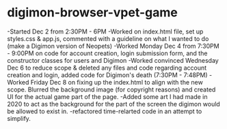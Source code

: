 # digimon-browser-vpet-game
-Started Dec 2 from 2:30PM - 6PM
-Worked on index.html file, set up styles.css & app.js, commented with a guideline on what I wanted to do (make a Digimon version of Neopets)
-Worked Monday Dec 4 from 7:30PM - 9:00PM on code for account creation, login submission form, and the constructor classes for users and Digimon
-Worked convinced Wednesday Dec 6 to reduce scope & deleted any files and code regarding account creation and login, added code for Digimon's death (7:30PM - 7:48PM)
-Worked Friday Dec 8 on fixing up the index.html to align with the new scope. Blurred the background image (for copyright reasons) and created UI for the actual game part of the page.
-Added some art I had made in 2020 to act as the background for the part of the screen the digimon would be allowed to exist in.
-refactored time-relarted code in an attempt to simplify.
